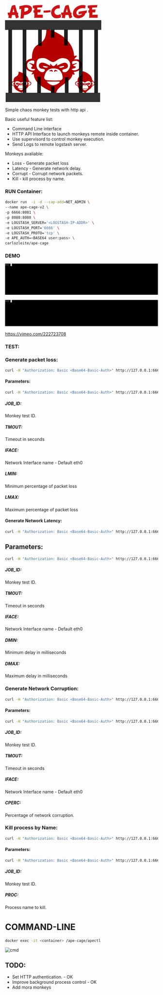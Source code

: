 ![logo](https://github.com/carlozleite/ape-cage/raw/a482e8b2ed07542e74e70b952e2f13e47432a695/ape-cage/lib/img/ape-cage-logo-1.png)

Simple chaos monkey tests with http api .

Basic useful feature list:

 * Command Line interface
 * HTTP API Interface to launch monkeys remote inside container.
 * Use supervisord to control monkey execution.
 * Send Logs to remote logstash server.


Monkeys avaliable:

 * Loss - Generate packet loss
 * Latency - Generate network delay.
 * Corrupt - Corrupt network packets.
 * Kill - kill process by name.
 
### RUN Container:

```bash
docker run  -i -d --cap-add=NET_ADMIN \
--name ape-cage-v2 \
-p 6666:8081 \
-p 8080:8080 \
-e LOGSTASH_SERVER='<LOGSTASH-IP-ADDR>' \
-e LOGSTASH_PORT='6666' \
-e LOGSTASH_PROTO='tcp' \
-e APE_AUTH=<BASE64 user:pass> \
carlozleite/ape-cage
```

### DEMO

![win1](https://github.com/carlozleite/ape-cage/raw/master/ape-cage/lib/img/ape-11.gif)

![win2](https://github.com/carlozleite/ape-cage/raw/master/ape-cage/lib/img/ape-22.gif)

https://vimeo.com/222723708

### TEST:

### Generate packet loss:

```bash
curl -H "Authorization: Basic <Base64-Basic-Auth>" http://127.0.0.1:6666/chaos/loss
```

#### Parameters:

```bash
curl -H "Authorization: Basic <Base64-Basic-Auth>" http://127.0.0.1:6666/chaos/loss?ape_config=JOB_ID:TEST_19282752,TMOUT:20,LMIN:30,LMAX:50
```

##### JOB_ID: <String>

Monkey test ID.

##### TMOUT: <Integer> 

Timeout in seconds

##### IFACE: <String> 

Network Interface name - Default eth0

##### LMIN: <Integer>

Minimum percentage of packet loss

##### LMAX: <Integer> 

Maximum percentage of packet loss

#### Generate Network Latency:

```bash
curl -H "Authorization: Basic <Base64-Basic-Auth>" http://127.0.0.1:6666/chaos/latency
```

## Parameters:

```bash
curl -H "Authorization: Basic <Base64-Basic-Auth>" http://127.0.0.1:6666/chaos/latency?ape_config=JOB_ID:TEST_19282752,TMOUT:20,DMIN:30,DMAX:50,IFACE:eth0
```


##### JOB_ID: <String>

Monkey test ID.

##### TMOUT: <Integer> 

Timeout in seconds

##### IFACE: <String> 

Network Interface name - Default eth0

##### DMIN: <Integer>

Minimum delay in milliseconds

##### DMAX: <Integer> 

Maximum delay in milliseconds

### Generate Network Corruption:

```bash
curl -H "Authorization: Basic <Base64-Basic-Auth>" http://127.0.0.1:6666/chaos/corrupt
```

#### Parameters:

```bash
curl -H "Authorization: Basic <Base64-Basic-Auth>" http://127.0.0.1:6666/chaos/corrupt?ape_config=JOB_ID:TEST_19282752,TMOUT:20,CPERC:50,IFACE:eth0
```

##### JOB_ID: <String>

Monkey test ID.

##### TMOUT: <Integer> 

Timeout in seconds

##### IFACE: <String> 

Network Interface name - Default eth0

##### CPERC: <integer>

Percentage of network corruption.


### Kill process by Name:

```bash
curl -H "Authorization: Basic <Base64-Basic-Auth>" http://127.0.0.1:6666/chaos/kill
```

#### Parameters:

```bash
curl -H "Authorization: Basic <Base64-Basic-Auth>" http://127.0.0.1:6666/chaos/kill?ape_config=JOB_ID:TEST_19282752,PROC:java
```

##### JOB_ID: <String>

Monkey test ID.

##### PROC: <string>

Process name to kill.



# COMMAND-LINE 

```bash
docker exec -it <container> /ape-cage/apectl
```

![cmd](https://preview.ibb.co/m0wZsk/ape_cage1.png)

## TODO:

* Set HTTP authentication. - OK
* Improve background process control - OK
* Add mora monkeys
